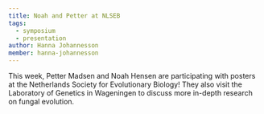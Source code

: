 ```yaml
---
title: Noah and Petter at NLSEB
tags:
  - symposium
  - presentation
author: Hanna Johannesson
member: hanna-johannesson
---
```


This week, Petter Madsen and Noah Hensen are participating with posters at the Netherlands Society for Evolutionary Biology! They also visit the Laboratory of Genetics in Wageningen to discuss more in-depth research on fungal evolution.